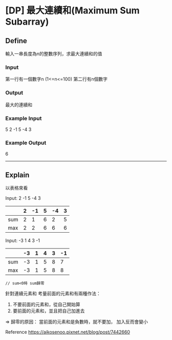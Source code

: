 # [DP] 最大連續和(Maximum Sum Subarray)

## Define
輸入一串長度為n的整數序列，求最大連續和的值

### Input
第一行有一個數字n (1<=n<=100)
第二行有n個數字

### Output
最大的連續和

### Example Input
5
2 -1 5 -4 3

### Example Output
6

---

## Explain

以表格來看

Input: 2  -1  5  -4   3

|     |  2 | -1 |  5 | -4 |  3 |
| --- | -- | -- | -- | -- | -- |
| sum |  2 |  1 |  6 |  2 |  5 |
| max |  2 |  2 |  6 |  6 |  6 |


Input: -3   1  4   3   -1

|     | -3 |  1 |  4 |  3 | -1 |
| --- | -- | -- | -- | -- | -- |
| sum | -3 |  1 |  5 |  8 |  7 | 
| max | -3 |  1 |  5 |  8 |  8 |

`// sum<0時 sum歸零`


針對連續元素和
考量前面的元素和有兩種作法：
1. 不要前面的元素和，從自己開始算
2. 要前面的元素和，並且把自己加進去

=> 歸零的原因：
   當前面的元素和是負數時，就不要加，
   加入反而會變小

Reference
https://aikosenoo.pixnet.net/blog/post/7442660